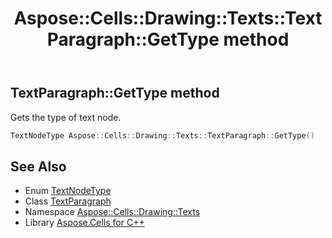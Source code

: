 ﻿---
title: Aspose::Cells::Drawing::Texts::TextParagraph::GetType method
linktitle: GetType
second_title: Aspose.Cells for C++ API Reference
description: 'Aspose::Cells::Drawing::Texts::TextParagraph::GetType method. Gets the type of text node in C++.'
type: docs
weight: 700
url: /cpp/aspose.cells.drawing.texts/textparagraph/gettype/
---
## TextParagraph::GetType method


Gets the type of text node.

```cpp
TextNodeType Aspose::Cells::Drawing::Texts::TextParagraph::GetType()
```

## See Also

* Enum [TextNodeType](../../textnodetype/)
* Class [TextParagraph](../)
* Namespace [Aspose::Cells::Drawing::Texts](../../)
* Library [Aspose.Cells for C++](../../../)
